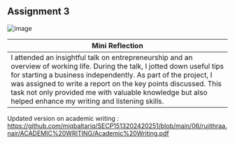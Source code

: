 ## Assignment 3

![image](https://github.com/user-attachments/assets/2d457b0c-1c53-4578-a2fb-158f1a1f27df)


|                              **Mini Reflection**                                      |
|---------------------------------------------------------------------------------------|
|I attended an insightful talk on entrepreneurship and an overview of working life. During the talk, I jotted down useful tips for starting a business independently. As part of the project, I was assigned to write a report on the key points discussed. This task not only provided me with valuable knowledge but also helped enhance my writing and listening skills.                                         |

Updated version on academic writing :
https://github.com/miqbaltariq/SECP1513202420251/blob/main/06/rujithraa.nair/ACADEMIC%20WRITING/Academic%20Writing.pdf

   
